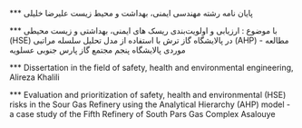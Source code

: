 *** پایان نامه رشته مهندسی ایمنی، بهداشت و محیط زیست علیرضا خلیلی


*** با موضوع : ارزیابی و اولویت‌بندی ریسک های ایمنی، بهداشتی و زیست محیطی (HSE) در پالایشگاه گاز ترش با استفاده از مدل تحلیل سلسله مراتبی (AHP)  - مطالعه موردی پالایشگاه پنجم مجتمع گاز پارس جنوبی عسلویه 



*** Dissertation in the field of safety, health and environmental engineering, Alireza Khalili



*** Evaluation and prioritization of safety, health and environmental (HSE) risks in the Sour Gas Refinery using the Analytical Hierarchy (AHP) model - a case study of the Fifth Refinery of South Pars Gas Complex Asalouye
